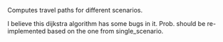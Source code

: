 

Computes travel paths for different scenarios.

I believe this dijkstra algorithm has some bugs in it. Prob. should be re-implemented based on the one from single_scenario.